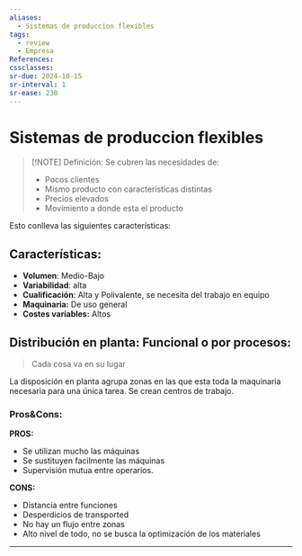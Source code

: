 ```yaml
---
aliases:
  - Sistemas de produccion flexibles
tags:
  - review
  - Empresa
References: 
cssclasses:
sr-due: 2024-10-15
sr-interval: 1
sr-ease: 230
---
```

# Sistemas de produccion flexibles

> [!NOTE] Definición: 
> Se cubren las necesidades de:
> + Pocos clientes
> + Mismo producto con características distintas
> + Precios elevados
> + Movimiento a donde esta el producto

Esto conlleva las siguientes características:
## Características:

+ **Volumen**: Medio-Bajo
+ **Variabilidad**: alta
+ **Cualificación**: Alta y Polivalente, se necesita del trabajo en equipo
+ **Maquinaria:** De uso general 
+ **Costes variables:** Altos 


## Distribución en planta: Funcional o por procesos:
> Cada cosa va en su lugar

La disposición en planta agrupa zonas en las que esta toda la maquinaria necesaria para una única tarea. Se crean centros de trabajo.

### Pros&Cons:

**PROS:**
+ Se utilizan mucho las máquinas
+ Se sustituyen facilmente las máquinas
+ Supervisión mutua entre operarios.

**CONS:**
+ Distancia entre funciones
+ Desperdicios de transported
+ No hay un flujo entre zonas 
+ Alto nivel de todo, no se busca la optimización de los materiales


***
